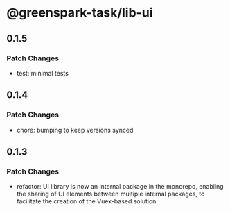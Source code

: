 # @greenspark-task/lib-ui

## 0.1.5

### Patch Changes

- test: minimal tests

## 0.1.4

### Patch Changes

- chore: bumping to keep versions synced

## 0.1.3

### Patch Changes

- refactor: UI library is now an internal package in the monorepo, enabling the sharing of UI elements between multiple internal packages, to facilitate the creation of the Vuex-based solution
